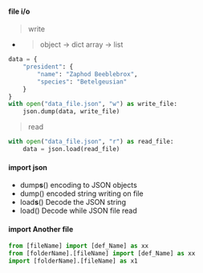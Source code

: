 #### file i/o
> write
- > object -> dict    array -> list
```py
data = {
    "president": {
        "name": "Zaphod Beeblebrox",
        "species": "Betelgeusian"
    }
}
with open("data_file.json", "w") as write_file:
    json.dump(data, write_file)
```
> read
```py
with open("data_file.json", "r") as read_file:
    data = json.load(read_file)
```
#### import json
- dump**s**()	encoding to JSON objects
- dump()	encoded string writing on file
- load**s**()	Decode the JSON string
- load()	Decode while JSON file read
#### import Another file
```py
from [fileName] import [def_Name] as xx
from [folderName].[fileName] import [def_Name] as xx
import [folderName].[fileName] as x1
```
